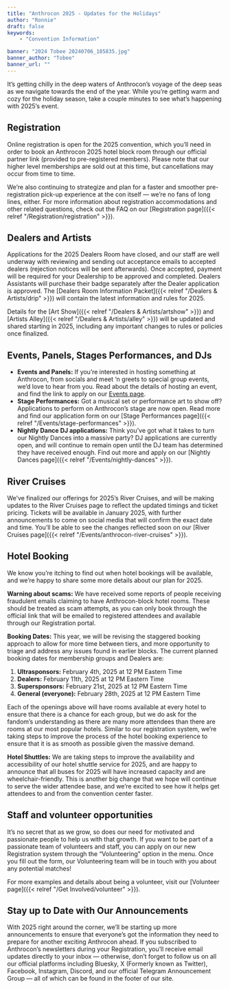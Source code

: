 ```yaml
---
title: "Anthrocon 2025 - Updates for the Holidays"
author: "Ronnie"
draft: false
keywords:
    - "Convention Information"

banner: "2024 Tobee 20240706_185835.jpg"
banner_author: "Tobee"
banner_url: ""
---
```


It’s getting chilly in the deep waters of Anthrocon’s voyage of the deep seas as we navigate towards the end of the year. While you’re getting warm and cozy for the holiday season, take a couple minutes to see what’s happening with 2025’s event.

## Registration

Online registration is open for the 2025 convention, which you’ll need in order to book an Anthrocon 2025 hotel block room through our official partner link (provided to pre-registered members). Please note that our higher level memberships are sold out at this time, but cancellations may occur from time to time.

We’re also continuing to strategize and plan for a faster and smoother pre-registration pick-up experience at the con itself — we’re no fans of long lines, either. For more information about registration accommodations and other related questions, check out the FAQ on our [Registration page]({{< relref "/Registration/registration" >}}).

## Dealers and Artists

Applications for the 2025 Dealers Room have closed, and our staff are well underway with reviewing and sending out acceptance emails to accepted dealers (rejection notices will be sent afterwards). Once accepted, payment will be required for your Dealership to be approved and completed. Dealers Assistants will purchase their badge separately after the Dealer application is approved. The [Dealers Room Information Packet]({{< relref "/Dealers & Artists/drip" >}}) will contain the latest information and rules for 2025.

Details for the [Art Show]({{< relref "/Dealers & Artists/artshow" >}}) and [Artists Alley]({{< relref "/Dealers & Artists/alley" >}}) will be updated and shared starting in 2025, including any important changes to rules or policies once finalized.

## Events, Panels, Stages Performances, and DJs

- **Events and Panels:** If you’re interested in hosting something at Anthrocon, from socials and meet ‘n greets to special group events, we’d love to hear from you. Read about the details of hosting an event, and find the link to apply on our [Events page](https://www.anthrocon.org/events-panels/#apply-to-host-an-event).
- **Stage Performances:** Got a musical set or performance art to show off? Applications to perform on Anthrocon’s stage are now open. Read more and find our application form on our [Stage Performances page]({{< relref "/Events/stage-performances" >}}).
- **Nightly Dance DJ applications:** Think you’ve got what it takes to turn our Nightly Dances into a massive party? DJ applications are currently open, and will continue to remain open until the DJ team has determined they have received enough. Find out more and apply on our [Nightly Dances page]({{< relref "/Events/nightly-dances" >}}).

## River Cruises

We’ve finalized our offerings for 2025’s River Cruises, and will be making updates to the River Cruises page to reflect the updated timings and ticket pricing. Tickets will be available in January 2025, with further announcements to come on social media that will confirm the exact date and time. You’ll be able to see the changes reflected soon on our [River Cruises page]({{< relref "/Events/anthrocon-river-cruises" >}}).

## Hotel Booking

We know you’re itching to find out when hotel bookings will be available, and we’re happy to share some more details about our plan for 2025.

**Warning about scams:** We have received some reports of people receiving fraudulent emails claiming to have Anthrocon-block hotel rooms. These should be treated as scam attempts, as you can only book through the official link that will be emailed to registered attendees and available through our Registration portal.

**Booking Dates:** This year, we will be revising the staggered booking approach to allow for more time between tiers, and more opportunity to triage and address any issues found in earlier blocks. The current planned booking dates for membership groups and Dealers are:

1. **Ultrasponsors:** February 4th, 2025 at 12 PM Eastern Time
2. **Dealers:** February 11th, 2025 at 12 PM Eastern Time
3. **Supersponsors:** February 21st, 2025 at 12 PM Eastern Time
4. **General (everyone):** February 28th, 2025 at 12 PM Eastern Time

Each of the openings above will have rooms available at every hotel to ensure that there is a chance for each group, but we do ask for the fandom’s understanding as there are many more attendees than there are rooms at our most popular hotels. Similar to our registration system, we’re taking steps to improve the process of the hotel booking experience to ensure that it is as smooth as possible given the massive demand.

**Hotel Shuttles:** We are taking steps to improve the availability and accessibility of our hotel shuttle service for 2025, and are happy to announce that all buses for 2025 will have increased capacity and are wheelchair-friendly. This is another big change that we hope will continue to serve the wider attendee base, and we’re excited to see how it helps get attendees to and from the convention center faster.

## Staff and volunteer opportunities

It’s no secret that as we grow, so does our need for motivated and passionate people to help us with that growth. If you want to be part of a passionate team of volunteers and staff, you can apply on our new Registration system through the “Volunteering” option in the menu. Once you fill out the form, our Volunteering team will be in touch with you about any potential matches!

For more examples and details about being a volunteer, visit our [Volunteer page]({{< relref "/Get Involved/volunteer" >}}).

## Stay up to Date with Our Announcements

With 2025 right around the corner, we’ll be starting up more announcements to ensure that everyone’s got the information they need to prepare for another exciting Anthrocon ahead. If you subscribed to Anthrocon’s newsletters during your Registration, you’ll receive email updates directly to your inbox — otherwise, don’t forget to follow us on all our official platforms including Bluesky, X (Formerly known as Twitter), Facebook, Instagram, Discord, and our official Telegram Announcement Group — all of which can be found in the footer of our site.
